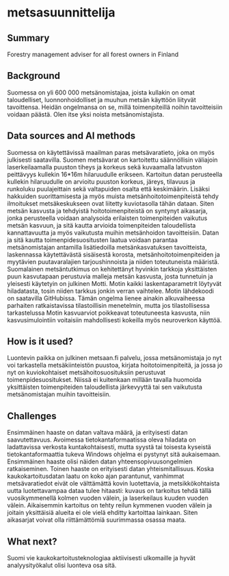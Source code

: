 # metsasuunnittelija

## Summary
Forestry management adviser for all forest owners in Finland

## Background

Suomessa on yli 600 000 metsänomistajaa, joista kullakin on omat taloudelliset, luonnonhoidolliset ja muuhun metsän käyttöön liityvät tavoittensa. Heidän ongelmansa on se, millä toimenpiteillä noihin tavoitteisiin voidaan päästä. Olen itse yksi noista metsänomistajista.

## Data sources and AI methods

Suomessa on käytettävissä maailman paras metsävaratieto, joka on myös julkisesti saatavilla. Suomen metsävarat on kartoitettu säännöllisin väliajoin laserkeilaamalla puuston tiheys ja korkeus sekä kuvaamalla latvuston peittävyys kullekin 16*16m hilaruudulle erikseen.  Kartoitun datan perusteella kullekin hilaruudulle on arvioitu puuston korkeus, järeys, tilavuus ja runkoluku puulajeittain sekä valtapuiden osalta että keskimäärin.  Lisäksi hakkuiden  suorittamisesta ja myös muista metsänhoitotoimenpiteistä tehdy ilmoitukset metsäkeskukseen ovat liitetty kuviotasolla tähän dataan. Siten metsän kasvusta ja tehdyistä hoitotoimenpiteistä on syntynyt aikasarja, jonka perusteella voidaan analysoida erilaisten toimenpiteiden vaikutus metsän kasvuun, ja sitä kautta arvioida toimenpiteiden taloudellista kannattavuutta ja myös vaikutusta muihin metsänhoidon tavoitteisiin.  Datan ja sitä kautta toimenpidesuositusten laatua voidaan parantaa metsänomistajan antamilla lisätiedoilla metsänkasvatuksen tavoitteista, laskennassa käytettävästä sisäisestä korosta, metsänhoitotoimenpiteiden ja myytävien puutavaralajien tarjoushinnoista ja niiden toteutuneista määristä.  Suomalainen metsäntutkimus on kehitettänyt hyvinkin tarkkoja yksittäisten puun kasvutapaan perustuvia malleja metsän kasvusta, josta tunnetuin ja yleisesti käytetyin on julkinen Motti.  Motin kaikki laskentaparametrit löytyvät hiladatasta, tosin niiden tarkkus jonkin verran vaihtelee.  Motin lähdekoodi on saatavilla GitHubissa. Tämän ongelma lienee ainakin alkuvaiheessa parhaiten ratkaistavissa tilastoillisin menetelmin, mutta jos tilastollisessa tarkastelussa Motin kasvuarviot poikkeavat toteutuneesta kasvusta, niin kasvusimulointiin voitaisiin mahdollisesti kokeilla myös neuroverkon käyttöä.

## How is it used?

Luontevin paikka on julkinen metsaan.fi palvelu, jossa metsänomistaja jo nyt voi tarkastella metsäkiinteistön puustoa, kirjata hoitotoimenpiteitä, ja jossa jo nyt on kuviokohtaiset metsähoitosuosituksiin perustuvat toimenpidesuositukset. Niissä ei kuitenkaan millään tavalla huomoida yksittäisten toimenpiteiden taloudellista järkevyyttä tai sen vaikutusta metsänomistajan muihin tavoitteisiin.

## Challenges

Ensimmäinen haaste on datan valtava määrä, ja erityisesti datan saavutettavuus.  Avoimessa tietokantaformaatissa oleva hiladata on ladattavissa verkosta kuntakohtaisesti, mutta syystä tai toisesta kyseistä tietokantaformaattia tukeva Windows ohjelma ei pystynyt sitä aukaisemaan. Ensimmäinen haaste olisi näiden datan yhteensopivuusongelmien ratkaiseminen.  Toinen haaste on erityisesti datan yhteismitallisuus. Koska kaukokartoitusdatan laatu on koko ajan parantunut, vanhimmat metsävaratiedot eivät ole välttämättä kovin luotettavia, ja metsikkökohtaista uutta luotettavampaa dataa tulee hitaasti: kuvaus on tarkoitus tehdä tällä vuosikymmenellä kolmen vuoden välein, ja laserkeilaus kuuden vuoden välein.  Aikaisemmin kartoitus on tehty reilun kymmenen vuoden välein ja joitain yksittäisiä alueita ei ole vielä ehditty kartoittaa lainkaan. Siten aikasarjat voivat olla riittämättömiä suurimmassa osassa maata.

## What next?

Suomi vie kaukokartoitusteknologiaa aktiivisesti ulkomaille ja hyvät analyysityökalut olisi luonteva osa sitä.

